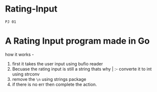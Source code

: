 # Rating-Input
`PJ 01`
# A Rating Input program made in Go 
how it works -
1. first it takes the user input using bufio reader
2. Becuase the rating input is still a string thats why | :- converte it to int using strconv
3. remove the `\n` using strings package
4. if there is no err then complete the action.
   


